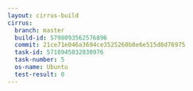 ```yaml
---
layout: cirrus-build
cirrus:
  branch: master
  build-id: 5798093562576896
  commit: 21ce71e046a3694ce3525260b0e6e515d8d76975
  task-id: 5718945032830976
  task-number: 5
  os-name: Ubuntu
  test-result: 0
---
```

